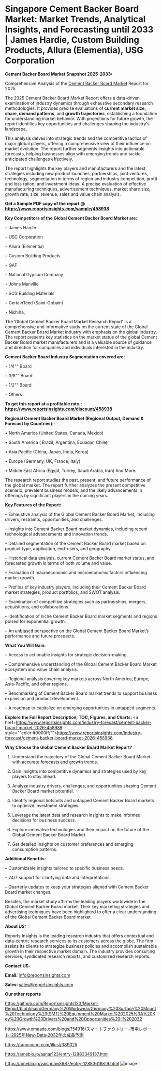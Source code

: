# Singapore Cement Backer Board Market: Market Trends, Analytical Insights, and Forecasting until 2033 | James Hardie, Custom Building Products, Allura (Elementia), USG Corporation

<strong>Cement Backer Board Market Snapshot 2025-2033:</strong>

Comprehensive Analysis of the <a href=https://www.reportsinsights.com/sample/458938>Cement Backer Board Market</a> Report for 2025

The 2025 Cement Backer Board Market Report offers a data-driven examination of industry dynamics through exhaustive secondary research methodologies. It provides precise evaluations of <strong>current market size, share, demand patterns</strong>, and <strong>growth trajectories</strong>, establishing a foundation for understanding market behavior. With projections for future growth, the report identifies key opportunities and challenges shaping the industry's landscape.

This analysis delves into strategic trends and the competitive tactics of major global players, offering a comprehensive view of their influence on market evolution. The report further segments insights into actionable forecasts, helping businesses align with emerging trends and tackle anticipated challenges effectively.

The report highlights the key players and manufacturers and the latest strategies including new product launches, partnerships, joint ventures, technology, segmentation in terms of region and industry competition, profit and loss ration, and investment ideas. A precise evaluation of effective manufacturing techniques, advertisement techniques, market share size, growth rate, size, revenue, sales and value chain analysis.

<strong>Get a Sample PDF copy of the report @ <a href=https://www.reportsinsights.com/sample/458938 style=color:#0000ff;>https://www.reportsinsights.com/sample/458938</a></strong>

<strong>Key Competitors of the Global Cement Backer Board Market are:</strong>

‣ James Hardie

‣ USG Corporation

‣ Allura (Elementia)

‣ Custom Building Products

‣ GAF

‣ National Gypsum Company

‣ Johns Manville

‣ SCG Building Materials

‣ CertainTeed (Saint-Gobain)

‣ Nichiha,

The ‘Global Cement Backer Board Market Research Report’ is a comprehensive and informative study on the current state of the Global Cement Backer Board Market industry with emphasis on the global industry. The report presents key statistics on the market status of the global Cement Backer Board market manufacturers and is a valuable source of guidance and direction for companies and individuals interested in the industry.

<strong>Cement Backer Board Industry Segmentation covered are:</strong>

‣ 1/4"" Board

‣ 3/8"" Board

‣ 1/2"" Board

‣ Others

<strong>To get this report at a profitable rate.: <a href=https://www.reportsinsights.com/discount/458938 style=color:#0000ff;>https://www.reportsinsights.com/discount/458938</a></strong>

<strong>Regional Cement Backer Board Market (Regional Output, Demand &amp; Forecast by Countries):-</strong>

• North America (United States, Canada, Mexico)

• South America ( Brazil, Argentina, Ecuador, Chile)

• Asia Pacific (China, Japan, India, Korea)

• Europe (Germany, UK, France, Italy)

• Middle East Africa (Egypt, Turkey, Saudi Arabia, Iran) And More.

The research report studies the past, present, and future performance of the global market. The report further analyzes the present competitive scenario, prevalent business models, and the likely advancements in offerings by significant players in the coming years.

<strong>Key Features of the Report:</strong>

– Exhaustive analysis of the Global Cement Backer Board Market, including drivers, restraints, opportunities, and challenges.

– Insights into Cement Backer Board market dynamics, including recent technological advancements and innovation trends.

– Detailed segmentation of the Cement Backer Board market based on product type, application, end-users, and geography.

– Historical data analysis, current Cement Backer Board market status, and forecasted growth in terms of both volume and value.

– Evaluation of macroeconomic and microeconomic factors influencing market growth.

– Profiles of key industry players, including their Cement Backer Board market strategies, product portfolios, and SWOT analysis.

– Examination of competitive strategies such as partnerships, mergers, acquisitions, and collaborations.

– Identification of niche Cement Backer Board market segments and regions poised for exponential growth.

– An unbiased perspective on the Global Cement Backer Board Market’s performance and future prospects.

<strong>What You Will Gain:</strong>

– Access to actionable insights for strategic decision-making.

– Comprehensive understanding of the Global Cement Backer Board Market ecosystem and value chain analysis.

– Regional analysis covering key markets across North America, Europe, Asia-Pacific, and other regions.

– Benchmarking of Cement Backer Board market trends to support business expansion and product development.

– A roadmap to capitalize on emerging opportunities in untapped segments.

<strong>Explore the Full Report Description, TOC, Figures, and Charts:</strong>
<a href=https://www.reportsinsights.com/industry-forecast/cement-backer-board-market-2026-458938 style=""color:#0000ff;"">https://www.reportsinsights.com/industry-forecast/cement-backer-board-market-2026-458938</a>

<strong>Why Choose the Global Cement Backer Board Market Report?</strong>

1. Understand the trajectory of the Global Cement Backer Board Market with accurate forecasts and growth trends.

2. Gain insights into competitive dynamics and strategies used by key players to stay ahead.

3. Analyze industry drivers, challenges, and opportunities shaping Cement Backer Board market potential.

4. Identify regional hotspots and untapped Cement Backer Board markets to optimize investment strategies.

5. Leverage the latest data and research insights to make informed decisions for business success.

6. Explore innovative technologies and their impact on the future of the Global Cement Backer Board Market.

7. Get detailed insights on customer preferences and emerging consumption patterns.

<strong>Additional Benefits:</strong>

– Customizable insights tailored to specific business needs.

– 24/7 support for clarifying data and interpretations.

– Quarterly updates to keep your strategies aligned with Cement Backer Board market changes.

Besides, the market study affirms the leading players worldwide in the Global Cement Backer Board market. Their key marketing strategies and advertising techniques have been highlighted to offer a clear understanding of the Global Cement Backer Board market.

<strong><strong>About US</strong>:</strong>

Reports Insights is the leading research industry that offers contextual and data-centric research services to its customers across the globe. The firm assists its clients to strategize business policies and accomplish sustainable growth in their respective market domain. The industry provides consulting services, syndicated research reports, and customized research reports.

<strong>Contact US:</strong>

<p class=><b>Email:</b> <a href=mailto:info@reportsinsights.com>info@reportsinsights.com</a></p>
<p class=><b>Sales:</b> <a href=mailto:sales@reportsinsights.com>sales@reportsinsights.com</a></p>

<strong>Our other reports</strong>

<a href=https://github.com/Reportsinsights123/Market-Report/blob/main/Germany%20Workwear/Germany%20Surface%20Mount%20Technology%20(SMT)%20Equipment%20Market%202025%3A%20Key%20Growth%20Drivers%20and%20Opportunities%20-%202032>https://github.com/Reportsinsights123/Market-Report/blob/main/Germany%20Workwear/Germany%20Surface%20Mount%20Technology%20(SMT)%20Equipment%20Market%202025%3A%20Key%20Growth%20Drivers%20and%20Opportunities%20-%202032</a>

<a href=https://www.omaada.com/blogs/154916/スマートファクトリー-市場レポート-2025年New-Data-2032年の成長予測>https://www.omaada.com/blogs/154916/スマートファクトリー-市場レポート-2025年New-Data-2032年の成長予測</a>

<a href=https://tanomuno.com/illust/389025>https://tanomuno.com/illust/389025</a>

<a href=https://ameblo.jp/aanar123/entry-12883349137.html>https://ameblo.jp/aanar123/entry-12883349137.html</a>

<a href=https://ameblo.jp/vaishnavi8987/entry-12883618819.html>https://ameblo.jp/vaishnavi8987/entry-12883618819.html</a>
![image](https://github.com/user-attachments/assets/9270bf27-a626-4ea0-88c2-77ee638f347d)
